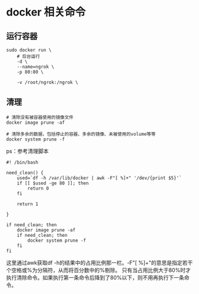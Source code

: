 # docker 相关命令

## 运行容器
~~~shell
sudo docker run \
    # 后台运行
    -d \
    --name=ngrok \
    -p 80:80 \
    
    -v /root/ngrok:/ngrok \

~~~

## 清理
~~~shell
# 清除没有被容器使用的镜像文件
docker image prune -af

# 清除多余的数据，包括停止的容器、多余的镜像、未被使用的volume等等
docker system prune -f
~~~

ps：参考清理脚本
~~~shell
#! /bin/bash 

need_clean() {
    used=`df -h /var/lib/docker | awk -F"[ %]+" '/dev/{print $5}'`
    if [[ $used -ge 80 ]]; then
        return 0
    fi
    
    return 1

}

if need_clean; then
    docker image prune -af
    if need_clean; then
        docker system prune -f
    fi
fi
~~~

这里通过awk获取df -h的结果中的占用比例那一栏。-F"[ %]+"的意思是指定若干个空格或%为分隔符，从而将百分数中的%剔除。
只有当占用比例大于80%时才执行清除命令。如果执行第一条命令后降到了80%以下，则不用再执行下一条命令。
